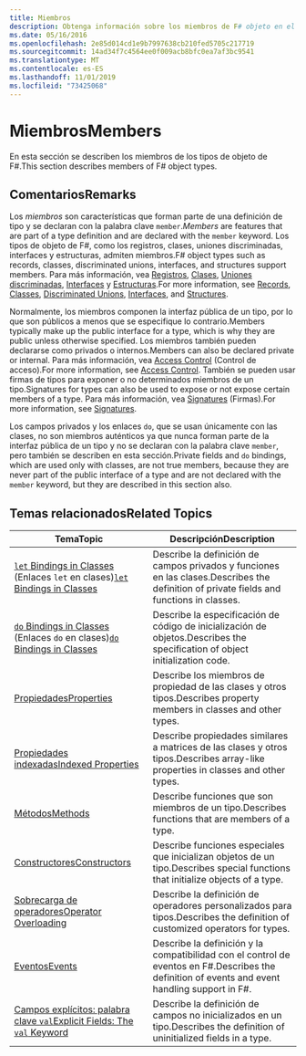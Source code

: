```yaml
---
title: Miembros
description: Obtenga información sobre los miembros de F# objeto en el lenguaje de programación.
ms.date: 05/16/2016
ms.openlocfilehash: 2e85d014cd1e9b7997638cb210fed5705c217719
ms.sourcegitcommit: 14ad34f7c4564ee0f009acb8bfc0ea7af3bc9541
ms.translationtype: MT
ms.contentlocale: es-ES
ms.lasthandoff: 11/01/2019
ms.locfileid: "73425068"
---
```

# <a name="members"></a><span data-ttu-id="6249a-103">Miembros</span><span class="sxs-lookup"><span data-stu-id="6249a-103">Members</span></span>

<span data-ttu-id="6249a-104">En esta sección se describen los miembros de los tipos de objeto de F#.</span><span class="sxs-lookup"><span data-stu-id="6249a-104">This section describes members of F# object types.</span></span>

## <a name="remarks"></a><span data-ttu-id="6249a-105">Comentarios</span><span class="sxs-lookup"><span data-stu-id="6249a-105">Remarks</span></span>

<span data-ttu-id="6249a-106">Los *miembros* son características que forman parte de una definición de tipo y se declaran con la palabra clave `member`.</span><span class="sxs-lookup"><span data-stu-id="6249a-106">*Members* are features that are part of a type definition and are declared with the `member` keyword.</span></span> <span data-ttu-id="6249a-107">Los tipos de objeto de F#, como los registros, clases, uniones discriminadas, interfaces y estructuras, admiten miembros.</span><span class="sxs-lookup"><span data-stu-id="6249a-107">F# object types such as records, classes, discriminated unions, interfaces, and structures support members.</span></span> <span data-ttu-id="6249a-108">Para más información, vea [Registros](../records.md), [Clases](../classes.md), [Uniones discriminadas](../discriminated-Unions.md), [Interfaces](../interfaces.md) y [Estructuras](../structures.md).</span><span class="sxs-lookup"><span data-stu-id="6249a-108">For more information, see [Records](../records.md), [Classes](../classes.md), [Discriminated Unions](../discriminated-Unions.md), [Interfaces](../interfaces.md), and [Structures](../structures.md).</span></span>

<span data-ttu-id="6249a-109">Normalmente, los miembros componen la interfaz pública de un tipo, por lo que son públicos a menos que se especifique lo contrario.</span><span class="sxs-lookup"><span data-stu-id="6249a-109">Members typically make up the public interface for a type, which is why they are public unless otherwise specified.</span></span> <span data-ttu-id="6249a-110">Los miembros también pueden declararse como privados o internos.</span><span class="sxs-lookup"><span data-stu-id="6249a-110">Members can also be declared private or internal.</span></span> <span data-ttu-id="6249a-111">Para más información, vea [Access Control](../access-Control.md) (Control de acceso).</span><span class="sxs-lookup"><span data-stu-id="6249a-111">For more information, see [Access Control](../access-Control.md).</span></span> <span data-ttu-id="6249a-112">También se pueden usar firmas de tipos para exponer o no determinados miembros de un tipo.</span><span class="sxs-lookup"><span data-stu-id="6249a-112">Signatures for types can also be used to expose or not expose certain members of a type.</span></span> <span data-ttu-id="6249a-113">Para más información, vea [Signatures](../signature-files.md) (Firmas).</span><span class="sxs-lookup"><span data-stu-id="6249a-113">For more information, see [Signatures](../signature-files.md).</span></span>

<span data-ttu-id="6249a-114">Los campos privados y los enlaces `do`, que se usan únicamente con las clases, no son miembros auténticos ya que nunca forman parte de la interfaz pública de un tipo y no se declaran con la palabra clave `member`, pero también se describen en esta sección.</span><span class="sxs-lookup"><span data-stu-id="6249a-114">Private fields and `do` bindings, which are used only with classes, are not true members, because they are never part of the public interface of a type and are not declared with the `member` keyword, but they are described in this section also.</span></span>

## <a name="related-topics"></a><span data-ttu-id="6249a-115">Temas relacionados</span><span class="sxs-lookup"><span data-stu-id="6249a-115">Related Topics</span></span>

|<span data-ttu-id="6249a-116">Tema</span><span class="sxs-lookup"><span data-stu-id="6249a-116">Topic</span></span>|<span data-ttu-id="6249a-117">Descripción</span><span class="sxs-lookup"><span data-stu-id="6249a-117">Description</span></span>|
|-----|-----------|
|<span data-ttu-id="6249a-118">[`let` Bindings in Classes](let-bindings-in-classes.md) (Enlaces `let` en clases)</span><span class="sxs-lookup"><span data-stu-id="6249a-118">[`let` Bindings in Classes](let-bindings-in-classes.md)</span></span>|<span data-ttu-id="6249a-119">Describe la definición de campos privados y funciones en las clases.</span><span class="sxs-lookup"><span data-stu-id="6249a-119">Describes the definition of private fields and functions in classes.</span></span>|
|<span data-ttu-id="6249a-120">[`do` Bindings in Classes](do-bindings-in-classes.md) (Enlaces `do` en clases)</span><span class="sxs-lookup"><span data-stu-id="6249a-120">[`do` Bindings in Classes](do-bindings-in-classes.md)</span></span>|<span data-ttu-id="6249a-121">Describe la especificación de código de inicialización de objetos.</span><span class="sxs-lookup"><span data-stu-id="6249a-121">Describes the specification of object initialization code.</span></span>|
|[<span data-ttu-id="6249a-122">Propiedades</span><span class="sxs-lookup"><span data-stu-id="6249a-122">Properties</span></span>](properties.md)|<span data-ttu-id="6249a-123">Describe los miembros de propiedad de las clases y otros tipos.</span><span class="sxs-lookup"><span data-stu-id="6249a-123">Describes property members in classes and other types.</span></span>|
|[<span data-ttu-id="6249a-124">Propiedades indexadas</span><span class="sxs-lookup"><span data-stu-id="6249a-124">Indexed Properties</span></span>](indexed-properties.md)|<span data-ttu-id="6249a-125">Describe propiedades similares a matrices de las clases y otros tipos.</span><span class="sxs-lookup"><span data-stu-id="6249a-125">Describes array-like properties in classes and other types.</span></span>|
|[<span data-ttu-id="6249a-126">Métodos</span><span class="sxs-lookup"><span data-stu-id="6249a-126">Methods</span></span>](methods.md)|<span data-ttu-id="6249a-127">Describe funciones que son miembros de un tipo.</span><span class="sxs-lookup"><span data-stu-id="6249a-127">Describes functions that are members of a type.</span></span>|
|[<span data-ttu-id="6249a-128">Constructores</span><span class="sxs-lookup"><span data-stu-id="6249a-128">Constructors</span></span>](constructors.md)|<span data-ttu-id="6249a-129">Describe funciones especiales que inicializan objetos de un tipo.</span><span class="sxs-lookup"><span data-stu-id="6249a-129">Describes special functions that initialize objects of a type.</span></span>|
|[<span data-ttu-id="6249a-130">Sobrecarga de operadores</span><span class="sxs-lookup"><span data-stu-id="6249a-130">Operator Overloading</span></span>](../operator-overloading.md)|<span data-ttu-id="6249a-131">Describe la definición de operadores personalizados para tipos.</span><span class="sxs-lookup"><span data-stu-id="6249a-131">Describes the definition of customized operators for types.</span></span>|
|[<span data-ttu-id="6249a-132">Eventos</span><span class="sxs-lookup"><span data-stu-id="6249a-132">Events</span></span>](events.md)|<span data-ttu-id="6249a-133">Describe la definición y la compatibilidad con el control de eventos en F#.</span><span class="sxs-lookup"><span data-stu-id="6249a-133">Describes the definition of events and event handling support in F#.</span></span>|
|[<span data-ttu-id="6249a-134">Campos explícitos: palabra clave `val`</span><span class="sxs-lookup"><span data-stu-id="6249a-134">Explicit Fields: The `val` Keyword</span></span>](explicit-fields-the-val-keyword.md)|<span data-ttu-id="6249a-135">Describe la definición de campos no inicializados en un tipo.</span><span class="sxs-lookup"><span data-stu-id="6249a-135">Describes the definition of uninitialized fields in a type.</span></span>|

